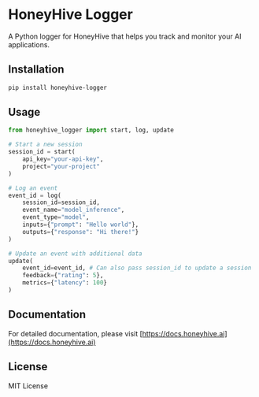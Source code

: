 # HoneyHive Logger

A Python logger for HoneyHive that helps you track and monitor your AI applications.

## Installation

```bash
pip install honeyhive-logger
```

## Usage

```python
from honeyhive_logger import start, log, update

# Start a new session
session_id = start(
    api_key="your-api-key",
    project="your-project"
)

# Log an event
event_id = log(
    session_id=session_id,
    event_name="model_inference",
    event_type="model",
    inputs={"prompt": "Hello world"},
    outputs={"response": "Hi there!"}
)

# Update an event with additional data
update(
    event_id=event_id, # Can also pass session_id to update a session
    feedback={"rating": 5},
    metrics={"latency": 100}
)
```

## Documentation

For detailed documentation, please visit [https://docs.honeyhive.ai](https://docs.honeyhive.ai)

## License

MIT License
